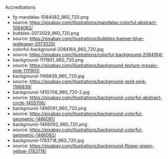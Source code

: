 Accreditations
* fg-mandalas-1084082_960_720.png
 * source: https://pixabay.com/illustrations/mandalas-colorful-abstract-1084082/
* bubbles-2072029_960_720.png
 * source: https://pixabay.com/illustrations/bubbles-banner-blue-wallpaper-2072029/
* colorful-background-2084164_960_720.jpg
 * source: https://pixabay.com/illustrations/colorful-background-2084164/
* background-1111901_960_720.png
 * source: https://pixabay.com/illustrations/background-texture-mosaic-pink-1111901/
* background-1166839_960_720.jpg
 * source: https://pixabay.com/illustrations/background-gold-pink-1166839/
* background-1455706_960_720-2.jpg
 * source: https://pixabay.com/illustrations/background-colorful-abstract-circle-1455706/
* background-1466091_960_720.png
 * source: https://pixabay.com/illustrations/background-colorful-geometric-1466091/
* background-1466092_960_720.png
 * source: https://pixabay.com/illustrations/background-colorful-geometric-1466092/
* background-1783718_960_720.jpg
 * source: https://pixabay.com/illustrations/background-flower-green-yellow-1783718/
